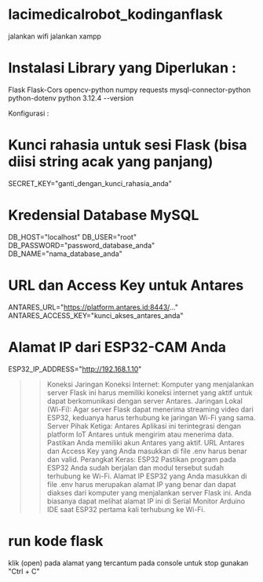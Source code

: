 # lacimedicalrobot_kodinganflask
jalankan wifi
jalankan xampp

# Instalasi Library yang Diperlukan :
Flask
Flask-Cors
opencv-python
numpy
requests
mysql-connector-python
python-dotenv
python 3.12.4 --version

Konfigurasi :
# Kunci rahasia untuk sesi Flask (bisa diisi string acak yang panjang)
SECRET_KEY="ganti_dengan_kunci_rahasia_anda"

# Kredensial Database MySQL
DB_HOST="localhost"
DB_USER="root"
DB_PASSWORD="password_database_anda"
DB_NAME="nama_database_anda"

# URL dan Access Key untuk Antares
ANTARES_URL="https://platform.antares.id:8443/..."
ANTARES_ACCESS_KEY="kunci_akses_antares_anda"

# Alamat IP dari ESP32-CAM Anda
ESP32_IP_ADDRESS="http://192.168.1.10"

>> Koneksi Jaringan 
Koneksi Internet: Komputer yang menjalankan server Flask ini harus memiliki koneksi internet yang aktif untuk dapat berkomunikasi dengan server Antares.
Jaringan Lokal (Wi-Fi): Agar server Flask dapat menerima streaming video dari ESP32, keduanya harus terhubung ke jaringan Wi-Fi yang sama.
>> Server Pihak Ketiga: Antares
Aplikasi ini terintegrasi dengan platform IoT Antares untuk mengirim atau menerima data.
Pastikan Anda memiliki akun Antares yang aktif.
URL Antares dan Access Key yang Anda masukkan di file .env harus benar dan valid.
>> Perangkat Keras: ESP32
Pastikan program pada ESP32 Anda sudah berjalan dan modul tersebut sudah terhubung ke Wi-Fi.
Alamat IP ESP32 yang Anda masukkan di file .env harus merupakan alamat IP yang benar dan dapat diakses dari komputer yang menjalankan server Flask ini.
Anda biasanya dapat melihat alamat IP ini di Serial Monitor Arduino IDE saat ESP32 pertama kali terhubung ke Wi-Fi.

# run kode flask
klik (open) pada alamat yang tercantum pada console
untuk stop gunakan "Ctrl + C"
